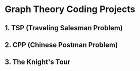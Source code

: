 # Graph Theory Coding Projects

## 1. TSP (Traveling Salesman Problem)

## 2. CPP (Chinese Postman Problem)

## 3. The Knight's Tour
